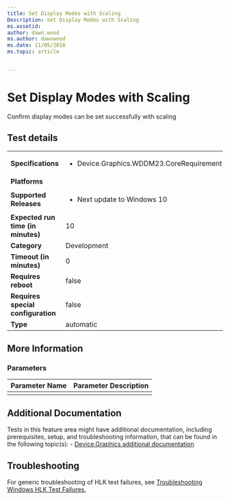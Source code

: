 ```yaml
---
title: Set Display Modes with Scaling
Description: Set Display Modes with Scaling
ms.assetid: 
author: dawn.wood
ms.author: dawnwood
ms.date: 11/05/2018
ms.topic: article


---
```


# Set Display Modes with Scaling

Confirm display modes can be set successfully with scaling

## Test details

|||
|---|---|
| **Specifications**  | <ul><li>Device.Graphics.WDDM23.CoreRequirement</li></ul> |  
| **Platforms**   | <ul></ul> |
| **Supported Releases** | <ul><li>Next update to Windows 10</li></ul> |
|**Expected run time (in minutes)**| 10 |
|**Category**| Development |
|**Timeout (in minutes)**| 0 |
|**Requires reboot**| false |
|**Requires special configuration**| false |
|**Type**| automatic |

## More Information
### Parameters

| Parameter Name | Parameter Description |
|----------------|-----------------------|
|                |                       |

## Additional Documentation
Tests in this feature area might have additional documentation, including prerequisites, setup, and troubleshooting information, that can be found in the following topic(s): - [Device.Graphics additional documentation](device-graphics-additional-documentation.md)



## Troubleshooting
For generic troubleshooting of HLK test failures, see [Troubleshooting Windows HLK Test Failures.](../user/troubleshooting-windows-hlk-test-failures.md)